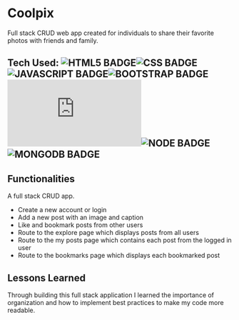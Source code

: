 # Coolpix

Full stack CRUD web app created for individuals to share their favorite photos with friends and family.


## Tech Used: ![HTML5 BADGE](https://img.shields.io/static/v1?label=|&message=HTML5&color=23555f&style=plastic&logo=html5)![CSS BADGE](https://img.shields.io/static/v1?label=|&message=CSS3&color=285f65&style=plastic&logo=css3)![JAVASCRIPT BADGE](https://img.shields.io/static/v1?label=|&message=JAVASCRIPT&color=3c7f5d&style=plastic&logo=javascript)![BOOTSTRAP BADGE](https://img.shields.io/static/v1?label=|&message=BOOTSTRAP&color=316c5e&style=plastic&logo=bootstrap)![EXPRESS BADGE](https://img.shields.io/static/v1?label=|&message=NODE.js&color=339933&style=plastic&logo=node.js)![NODE BADGE](https://img.shields.io/static/v1?label=|&message=EXPRESS&color=bbb111&style=plastic&logo=express)![MONGODB BADGE](https://img.shields.io/static/v1?label=|&message=MONGO-DB&color=cdd148&style=plastic&logo=mongodb)
 

## Functionalities

A full stack CRUD app.

- Create a new account or login
- Add a new post with an image and caption
- Like and bookmark posts from other users
- Route to the explore page which displays posts from all users
- Route to the my posts page which contains each post from the logged in user
- Route to the bookmarks page which displays each bookmarked post


## Lessons Learned

Through building this full stack application I learned the importance of organization and how to implement best practices to make my code more readable.


